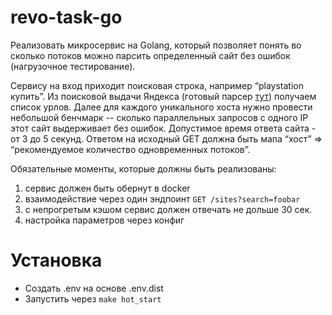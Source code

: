 # revo-task-go
Реализовать микросервис на Golang, который позволяет понять во сколько потоков можно парсить определенный сайт без ошибок (нагрузочное тестирование).

Сервису на вход приходит поисковая строка, например “playstation купить”. Из поисковой выдачи Яндекса (готовый парсер [тут](https://github.com/kkhrychikov/revo-testing/blob/main/serp.go)) получаем список урлов. Далее для каждого уникального хоста нужно провести небольшой бенчмарк -- сколько параллельных запросов с одного IP этот сайт выдерживает без ошибок. Допустимое время ответа сайта - от 3 до 5 секунд. Ответом на исходный GET должна быть мапа “хост” => “рекомендуемое количество одновременных потоков”.

Обязательные моменты, которые должны быть реализованы:

1. сервис должен быть обернут в docker
2. взаимодействие через один эндпоинт `GET /sites?search=foobar`
3. с непрогретым кэшом сервис должен отвечать не дольше 30 сек.
4. настройка параметров через конфиг

# Установка
- Создать .env на основе .env.dist
- Запустить через `make hot_start`